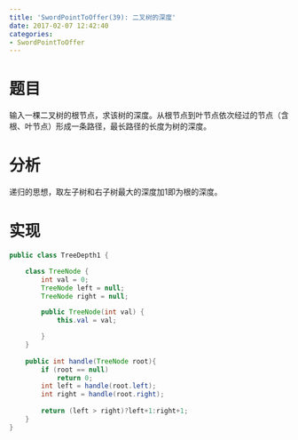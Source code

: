 ```yaml
---
title: 'SwordPointToOffer(39): 二叉树的深度'
date: 2017-02-07 12:42:40
categories:
- SwordPointToOffer
---
```


# 题目
输入一棵二叉树的根节点，求该树的深度。从根节点到叶节点依次经过的节点（含根、叶节点）形成一条路径，最长路径的长度为树的深度。

# 分析
递归的思想，取左子树和右子树最大的深度加1即为根的深度。

# 实现
```java
public class TreeDepth1 {

    class TreeNode {
        int val = 0;
        TreeNode left = null;
        TreeNode right = null;

        public TreeNode(int val) {
            this.val = val;

        }
    }
    
    public int handle(TreeNode root){
        if (root == null)
            return 0;
        int left = handle(root.left);
        int right = handle(root.right);
        
        return (left > right)?left+1:right+1;
    }
}
```